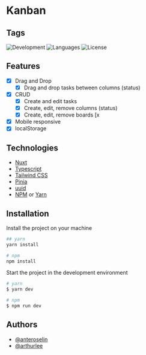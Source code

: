 # Kanban

## Tags

![Development](https://img.shields.io/badge/Status-Development-green)
![Languages](https://img.shields.io/github/languages/count/leonardonicola/kanban?color=blueviolet)
![License](https://img.shields.io/github/license/leonardonicola/kanban?color=blueviolet")

## Features

- [x] Drag and Drop
  - [x] Drag and drop tasks between columns (status)
- [x] CRUD
  - [x] Create and edit tasks
  - [x] Create, edit, remove columns (status)
  - [x] Create, edit, remove boards [x
- [x] Mobile responsive
- [x] localStorage

## Technologies

- [Nuxt](https://nuxt.com/)
- [Typescript](https://www.typescriptlang.org/)
- [Tailwind CSS](https://tailwindcss.com)
- [Pinia](https://pinia.vuejs.org/)
- [uuid](https://github.com/uuidjs/uuid)
- [NPM](https://www.npmjs.com/) or [Yarn](https://yarnpkg.com/)

## Installation

Install the project on your machine

```bash
## yarn
yarn install

# npm
npm install
```

Start the project in the development environment

```bash
# yarn
$ yarn dev

# npm
$ npm run dev
```

## Authors

- [@anteroselin](https://www.github.com/anteroselin)
- [@arthurlee](https://www.github.com/arthur9371)
